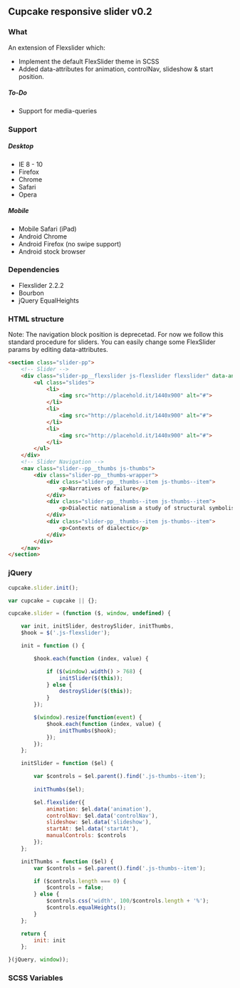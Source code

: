 ## Cupcake responsive slider v0.2

### What
An extension of Flexslider which:
* Implement the default FlexSlider theme in SCSS
* Added data-attributes for animation, controlNav, slideshow & start position.

##### To-Do
* Support for media-queries

### Support
##### Desktop
* IE 8 - 10
* Firefox
* Chrome
* Safari
* Opera

##### Mobile
* Mobile Safari (iPad)
* Android Chrome
* Android Firefox (no swipe support)
* Android stock browser

### Dependencies
* Flexslider 2.2.2
* Bourbon
* jQuery EqualHeights


### HTML structure
Note: The navigation block position is deprecetad. 
For now we follow this standard procedure for sliders. You can easily change some FlexSlider params by editing data-attributes.

```html
<section class="slider-pp">
    <!-- Slider -->
    <div class="slider-pp__flexslider js-flexslider flexslider" data-animation="slide" data-controlNav="true" data-slideshow="slideshow" data-startAt="0">
        <ul class="slides">
            <li>
                <img src="http://placehold.it/1440x900" alt="#">
            </li>
            <li>
                <img src="http://placehold.it/1440x900" alt="#">
            </li>
            <li>
                <img src="http://placehold.it/1440x900" alt="#">
            </li>
        </ul>
    </div>
    <!-- Slider Navigation -->
    <nav class="slider--pp__thumbs js-thumbs">
        <div class="slider-pp__thumbs-wrapper">
            <div class="slider-pp__thumbs--item js-thumbs--item">
                <p>Narratives of failure</p>
            </div>
            <div class="slider-pp__thumbs--item js-thumbs--item">
                <p>Dialectic nationalism a study of structural symbolism</p>
            </div>
            <div class="slider-pp__thumbs--item js-thumbs--item">
                <p>Contexts of dialectic</p>
            </div>
        </div>
    </nav>
</section>
```

### jQuery

```javascript
cupcake.slider.init();
```

```javascript
var cupcake = cupcake || {};

cupcake.slider = (function ($, window, undefined) {

    var init, initSlider, destroySlider, initThumbs,
    $hook = $('.js-flexslider');

    init = function () {

        $hook.each(function (index, value) {

            if ($(window).width() > 768) {
                initSlider($(this));
            } else {
                destroySlider($(this));
            }
        });

        $(window).resize(function(event) {
            $hook.each(function (index, value) {
                initThumbs($hook);
            });
        });
    };

    initSlider = function ($el) {

        var $controls = $el.parent().find('.js-thumbs--item');
        
        initThumbs($el);

        $el.flexslider({
            animation: $el.data('animation'),
            controlNav: $el.data('controlNav'),
            slideshow: $el.data('slideshow'),
            startAt: $el.data('startAt'),
            manualControls: $controls
        });
    };

    initThumbs = function ($el) {
        var $controls = $el.parent().find('.js-thumbs--item');

        if ($controls.length === 0) {
            $controls = false;
        } else {
            $controls.css('width', 100/$controls.length + '%');
            $controls.equalHeights();
        }
    };

    return {
        init: init
    };

}(jQuery, window));
```

### SCSS Variables
